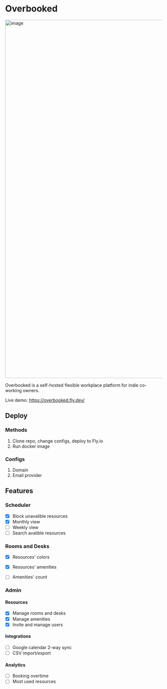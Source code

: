 # Overbooked

<img width="1149" alt="image" src="https://user-images.githubusercontent.com/13174025/185867729-e2403b13-eb1e-4e61-90f4-8319e172cdbf.png">

Overbooked is a self-hosted flexible workplace platform for indie co-working owners.

Live demo: https://overbooked.fly.dev/

## Deploy

### Methods

1. Clone repo, change configs, deploy to Fly.io
2. Run docker image

### Configs

1. Domain
2. Email provider


## Features

### Scheduler

- [x] Block unavalible resources
- [x] Monthly view
- [ ] Weekly view
- [ ] Search avalible resources

### Rooms and Desks

- [x] Resources' colors
- [x] Resources' amenities
- [ ] Amenities' count


### Admin

#### Resources

- [x] Manage rooms and desks
- [x] Manage amenities
- [x] Invite and manage users

#### Integrations

- [ ] Google calendar 2-way sync
- [ ] CSV import/export

#### Analytics

- [ ] Booking overtime
- [ ] Most used resources
